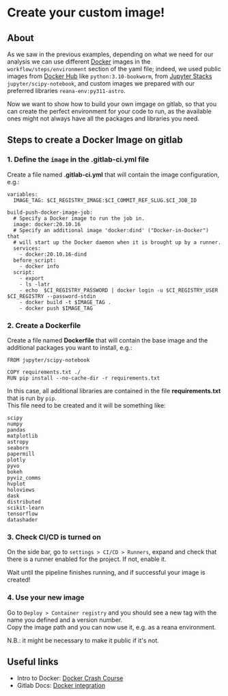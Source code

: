 # Create your custom image!

## About

As we saw in the previous examples, depending on what we need for our analysis we can use different [Docker](https://docs.docker.com/get-started/overview/) images in the `workflow/steps/environment` section of the yaml file; indeed, we used public images from [Docker Hub](https://hub.docker.com/) like `python:3.10-bookworm`, from [Jupyter Stacks](https://jupyter-docker-stacks.readthedocs.io/en/latest/) `jupyter/scipy-notebook`, and custom images we prepared with our preferred libraries `reana-env:py311-astro`.

Now we want to show how to build your own imgage on gitlab, so that you can create the perfect environment for your code to run, as the available ones might not always have all the packages and libraries you need.

## Steps to create a Docker Image on gitlab
### 1. Define the `image` in the .gitlab-ci.yml file

Create a file named **.gitlab-ci.yml** that will contain the image configuration, e.g.:

```
variables:
  IMAGE_TAG: $CI_REGISTRY_IMAGE:$CI_COMMIT_REF_SLUG.$CI_JOB_ID
  
build-push-docker-image-job:
  # Specify a Docker image to run the job in.
  image: docker:20.10.16
  # Specify an additional image 'docker:dind' ("Docker-in-Docker") that
  # will start up the Docker daemon when it is brought up by a runner.
  services:
    - docker:20.10.16-dind
  before_script:
    - docker info
  script:
    - export 
    - ls -latr
    - echo  $CI_REGISTRY_PASSWORD | docker login -u $CI_REGISTRY_USER $CI_REGISTRY --password-stdin
    - docker build -t $IMAGE_TAG .
    - docker push $IMAGE_TAG
```

### 2. Create a Dockerfile

Create a file named **Dockerfile** that will contain the base image and the additional packages you want to install, e.g.:

```
FROM jupyter/scipy-notebook

COPY requirements.txt ./
RUN pip install --no-cache-dir -r requirements.txt
```

In this case, all additional libraries are contained in the file **requirements.txt** that is run by `pip`.  
This file need to be created and it will be something like:

```
scipy
numpy
pandas
matplotlib
astropy
seaborn
papermill
plotly
pyvo
bokeh
pyviz_comms
hvplot
holoviews
dask
distributed
scikit-learn
tensorflow
datashader
```

### 3. Check CI/CD is turned on

On the side bar, go to `settings > CI/CD > Runners`, expand and check that there is a runner enabled for the project. If not, enable it.

Wait until the pipeline finishes running, and if successful your image is created!

### 4. Use your new image

Go to `Deploy > Container registry` and you should see a new tag with the name you defined and a version number.  
Copy the image path and you can now use it, e.g. as a reana environment.

N.B.: it might be necessary to make it public if it's not.


## Useful links
- Intro to Docker: [Docker Crash Course](https://www.youtube.com/watch?v=pg19Z8LL06w&amp;ab_channel=TechWorldwithNana)
- Gitlab Docs: [Docker integration](https://docs.gitlab.com/ee/ci/docker/)
